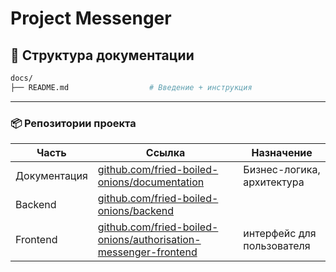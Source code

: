 
# Project Messenger

## 📁 Структура документации

```bash
docs/
├── README.md                  # Введение + инструкция
```
---

### 📦 Репозитории проекта

| Часть         | Ссылка                                                          | Назначение                          |
|---------------|------------------------------------------------------------------|-------------------------------------|
| Документация | [github.com/fried-boiled-onions/documentation](https://github.com/fried-boiled-onions/documentation)         | Бизнес-логика, архитектура     |
| Backend     | [github.com/fried-boiled-onions/backend](https://github.com/fried-boiled-onions/backend)    |                | логика обмена сообщениями |
| Frontend    | [github.com/fried-boiled-onions/authorisation-messenger-frontend](https://github.com/fried-boiled-onions/authorisation-messenger-frontend)  |  интерфейс для пользователя |
